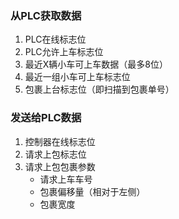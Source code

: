 ### 从PLC获取数据
1. PLC在线标志位
2. PLC允许上车标志位
3. 最近X辆小车可上车数据（最多8位）
4. 最近一组小车可上车标志位
5. 包裹上台标志位（即扫描到包裹单号）


### 发送给PLC数据
1. 控制器在线标志位
2. 请求上包标志位
3. 请求上包包裹参数
	- 请求上车车号
	- 包裹偏移量（相对于左侧）
	- 包裹宽度